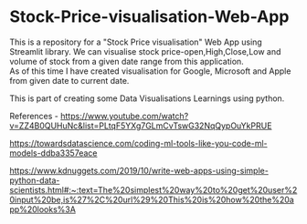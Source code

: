 # Stock-Price-visualisation-Web-App

This is a repository for a "Stock Price visualisation" Web App using Streamlit library.
We can visualise stock price-open,High,Close,Low and volume of stock from a given date range from this application.  
As of this time I have created visualisation for Google, Microsoft and Apple from given date to current date. 

This is part of creating some Data Visualisations Learnings using python.

References -
https://www.youtube.com/watch?v=ZZ4B0QUHuNc&list=PLtqF5YXg7GLmCvTswG32NqQypOuYkPRUE

https://towardsdatascience.com/coding-ml-tools-like-you-code-ml-models-ddba3357eace

https://www.kdnuggets.com/2019/10/write-web-apps-using-simple-python-data-scientists.html#:~:text=The%20simplest%20way%20to%20get%20user%20input%20be,is%27%2C%20url%29%20This%20is%20how%20the%20app%20looks%3A
